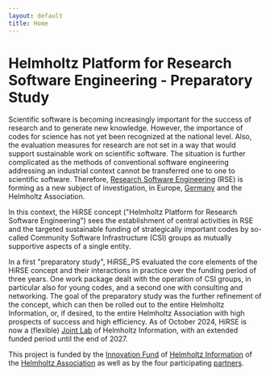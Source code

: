 ```yaml
---
layout: default
title: Home
---
```

# Helmholtz Platform for Research Software Engineering - Preparatory Study

Scientific software is becoming increasingly important for the success of research and to generate new knowledge. However, the importance of codes for science has not yet been recognized at the national level. Also, the evaluation measures for research are not set in a way that would support sustainable work on scientific software. The situation is further complicated as the methods of conventional software engineering addressing an industrial context cannot be transferred one to one to scientific software. Therefore, [Research Software Engineering](https://en.wikipedia.org/wiki/Research_software_engineering) (RSE) is forming as a new subject of investigation, in Europe, [Germany](https://de-rse.org/) and the Helmholtz Association.

In this context, the HiRSE concept ("Helmholtz Platform for Research Software Engineering") sees the establishment of central activities in RSE and the targeted sustainable funding of strategically important codes by so-called Community Software Infrastructure (CSI) groups as mutually supportive aspects of a single entity.

In a first "preparatory study", HiRSE_PS evaluated the core elements of the HiRSE concept and their interactions in practice over the funding period of three years. One work package dealt with the operation of CSI groups, in particular also for young codes, and a second one with consulting and networking. The goal of the preparatory study was the further refinement of the concept, which can then be rolled out to the entire Helmholtz Information, or, if desired, to the entire Helmholtz Association with high prospects of success and high efficiency. As of October 2024, HiRSE is now a (flexible) [Joint Lab](https://information.helmholtz.de/cross-cutting-activities/joints-labs/) of Helmholtz Information, with an extended funded period until the end of 2027.

This project is funded by the [Innovation Fund](https://www.helmholtz.de/en/transfer/helmholtz-association-transfer-instruments/innovation-fund-of-the-helmholtz-centers/) of [Helmholtz Information](https://www.helmholtz.de/en/research/research-fields/information/) of the [Helmholtz Association](https://www.helmholtz.de/en/) as well as by the four participating [partners](partners.html#hirse_ps-partners). 
